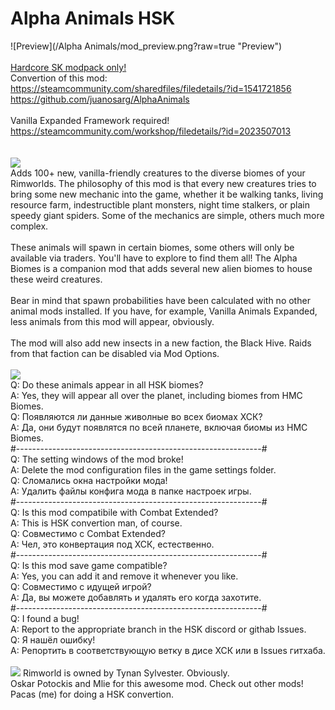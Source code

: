 # Alpha Animals HSK
![Preview](/Alpha Animals/mod_preview.png?raw=true "Preview")<br><br>
[Hardcore SK modpack only!](https://github.com/skyarkhangel/Hardcore-SK/tree/development)
<br>
Convertion of this mod:<br>
https://steamcommunity.com/sharedfiles/filedetails/?id=1541721856<br>
https://github.com/juanosarg/AlphaAnimals<br><br>
Vanilla Expanded Framework required!<br>
https://steamcommunity.com/workshop/filedetails/?id=2023507013<br><br>
<br>
<img src="https://i.imgur.com/svEwA2k.png"><br>
Adds 100+ new, vanilla-friendly creatures to the diverse biomes of your Rimworlds. The philosophy of this mod is that every new creatures tries to bring some new mechanic into the game, whether it be walking tanks, living resource farm, indestructible plant monsters, night time stalkers, or plain speedy giant spiders. Some of the mechanics are simple, others much more complex.<br><br>
These animals will spawn in certain biomes, some others will only be available via traders. You'll have to explore to find them all! The Alpha Biomes is a companion mod that adds several new alien biomes to house these weird creatures.<br><br>
Bear in mind that spawn probabilities have been calculated with no other animal mods installed. If you have, for example, Vanilla Animals Expanded, less animals from this mod will appear, obviously.<br><br>
The mod will also add new insects in a new faction, the Black Hive. Raids from that faction can be disabled via Mod Options.<br>
<br>
<img src="https://i.imgur.com/5KVUmeE.png"><br>
Q: Do these animals appear in all HSK biomes?<br>
A: Yes, they will appear all over the planet, including biomes from HMC Biomes.<br>
Q: Появляются ли данные живолные во всех биомах ХСК?<br>
A: Да, они будут появлятся по всей планете, включая биомы из HMC Biomes.<br>
#-------------------------------------------------------------#<br>
Q: The setting windows of the mod broke!<br>
A: Delete the mod configuration files in the game settings folder.<br>
Q: Сломались окна настройки мода!<br>
A: Удалить файлы конфига мода в папке настроек игры.<br>
#-------------------------------------------------------------#<br>
Q: Is this mod compatibile with Combat Extended?<br>
A: This is HSK convertion man, of course.<br>
Q: Совместимо с Combat Extended?<br>
A: Чел, это конвертация под ХСК, естественно.<br>
#-------------------------------------------------------------#<br>
Q: Is this mod save game compatible?<br>
A: Yes, you can add it and remove it whenever you like.<br>
Q: Совместимо с идущей игрой?<br>
A: Да, вы можете добавлять и удалять его когда захотите.<br>
#-------------------------------------------------------------#<br>
Q: I found a bug!<br>
A: Report to the appropriate branch in the HSK discord or githab Issues.<br>
Q: Я нашёл ошибку!<br>
A: Репортить в соответствующую ветку в дисе ХСК или в Issues гитхаба.<br>
<br>
<img src="https://i.imgur.com/fdngbbh.png">
Rimworld is owned by Tynan Sylvester. Obviously.<br>
Oskar Potockis and Mlie for this awesome mod. Check out other mods!<br>
Pacas (me) for doing a HSK convertion.<br>